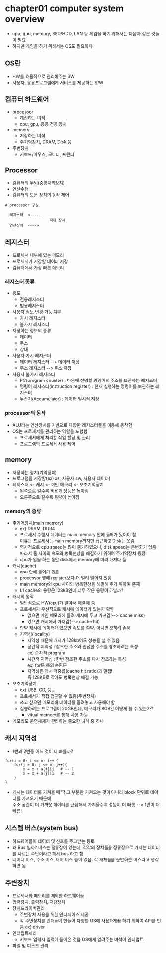 # chapter01 computer system overview
- cpu, gpu, memory, SSD/HDD, LAN 등 게임을 하기 위해서는 다음과 같은 것들이 필요
- 하지만 게임을 하기 위해서는 OS도 필요하다

## OS란
- HW를 효율적으로 관리해주는 SW
- 사용자, 응용프로그램에게 서비스를 제공하는 S/W

## 컴퓨터 하드웨어
- processor  
  - 계산하는 녀석
  - cpu, gpu, 응용 전용 장치
- memery
  - 저장하는 녀석
  - 주기억장치, DRAM, Disk 등
- 주변장치
  - 키보드/마우스, 모니터, 프린터

## Processor
- 컴퓨터의 두뇌(중앙처리장치)
- 연산수행
- 컴퓨터의 모든 장치의 동작 제어
~~~
# processor 구성

  레지스터  <-----
                    제어 장치
  연산장치  ---->
~~~

## 레지스터
- 프로세서 내부에 있는 메모리
- 프로세서가 저장할 데이터 저장
- 컴퓨터에서 가장 빠른 메모리

### 레지스터 종류
- 용도
  - 전용레지스터
  - 범용레지스터
- 사용자 정보 변경 가능 여부
  - 가시 레지스터
  - 불가시 레지스터
- 저장하는 정보의 종류
  - 데이터  
  - 주소  
  - 상태  
- 사용자 가시 레지스터
  - 데이터 레지스터 --> 데이터 저장
  - 주소 레지스터 --> 주소 저장
- 사용자 불가시 레지스터
  - PC(program counter) : 다음에 설명할 명령어의 주소를 보관하는 레지스터
  - 명령어 레지스터(instruction register) : 현재 실행하는 명령어를 보관하는 레지스터
  - 누산기(Accumulator) : 데이터 일시적 저장

### processor의 동작
- ALU라는 연산장치를 기반으로 다양한 레지스터들을 이용해 동작함
- OS는 프로세서를 관리하는 역할을 포함함
  - 프로세서에게 처리할 작업 할당 및 관리
  - 프로그램의 프로세서 사용 제어

## memory
- 저장하는 장치(기억장치)
- 프로그램을 저장함(ex) os, 사용자 sw, 사용자 데이터)
- 레지스터 <- 캐시 <- 메인 메모리 <- 보조기억장치
  -  왼쪽으로 갈수록 비용과 성능은 높아짐
  - 오른쪽으로 갈수록 용량이 높아짐

### memory의 종류
- 주기억장치(main memory)
  - ex) DRAM, DDR4
  - 프로세서 수행시 데이터는 main memory 안에 들어가 있어야 함   
    이유는 프로세서는 main memory까지만 접근하고 Disk는 못감
  - 역사적으로 cpu speed는 많이 증가하였으나, disk speed는 큰변화가 없음  
    따라서 둘 사이의 속도의 병목현상을 해결하기 위하여 주기억장치 등장
  - cpu가 일을 하는 동안 disk에서 memory에 미리 가져다 둠
- 캐시(cache)
  - cpu 안에 들어가 있음
  - processor 옆에 register보다 더 멀리 떨어져 있음
  - main memory와 cpu 사이의 병목현상을 해결해 주기 위하여 존재
  - L1 cache의 용량은 128kB인데 너무 작은 용량이 아닐까? 
- 캐시의 동작
  - 일반적으로 HW(cpu)가 알아서 해결해 줌
  - 프로세서가 우선적으로 캐시에 데이터가 있는지 확인  
    - 없으면 메인 메모리에 들려 캐시에 두고 가져감(--> cache miss)
    - 있으면 캐시에서 가져감(--> cache hit)
  - 만약 캐시에 데이터가 있으면 속도를 절약. 아니면 오히려 손해
  - 지역성(locality)
    - 지역성 때문에 캐시가 128kb여도 성능을 낼 수 있음
    - 공간적 지역성 : 참조한 주소와 인접한 주소를 참조하려는 특성  
      ex) 순차적 program
    - 시간적 지역성 : 한번 참조한 주소를 다시 참조하는 특성  
      ex) for문 등의 순환문
    - 지역성은 캐시 적중률(cache hit ratio)과 밀접!  
      즉 128KB로 작아도 병목현상 해결 가능
- 보조기억장치  
    - ex) USB, CD, 등..
    - 프로세서가 직접 접근할 수 없음(주변장치)
    - 쓰고 싶으면 메모리에 데이터를 올려놓고 사용해야 함
    - 실행하려는 프로그램이 20GB인데, 메모리가 8GB인 어떻게 쓸 수 있는가?  
      - vitual memory를 통해 사용 가능
- 메모리도 운영체제가 관리하는 중요한 녀석 중 하나

## 캐시 지역성
- 1번과 2번중 어느 것이 더 빠를까?
~~~
for(i = 0; i <= n; i++){
    for(j = 0; j <= m; j++){
        x = x + a[i][j]  # -- 1
        x = x + a[j][i]  # -- 2  
    }
}
~~~
- 캐시는 데이터를 가져올 때 딱 그 부분만 가져오는 것이 아니라 block 단위로 데이터를 가져오기 때문에  
  주소 공간이 더 가까운 데이터를 근접해서 가져올수록 성능이 더 빠름 --> 1번이 더 빠름!

## 시스템 버스(system bus)
- 하드웨어들이 데이터 및 신호를 주고받는 통로
- 왜 Bus 일까? 버스는 정류장이 있는데, 각각의 장치들을 정류장으로 가지는 데이터를 나르는 수단이라고 해서 bus 라고 함
- 데이터 버스, 주소 버스, 제어 버스 등이 있음. 각 개체들을 운반하는 버스라고 생각하면 됨

## 주변장치
- 프로세서와 메모리를 제외한 하드웨어들
- 입력장치, 출력장치, 저장장치
- 장치드라이버관리
  - 주변장치 사용을 위한 인터페이스 제공  
  - 각 주변장치를 벤더들이 만들어 다양한 OS에 사용하게끔 하기 위하여 API를 만듬
    ex) driver
- 인터럽트처리
  - 키보드 입력시 입력이 들어온 것을 OS에게 알려주는 녀석이 인터럽트
- 파일 및 디스크 관리